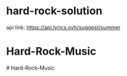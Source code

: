 # hard-rock-solution
api link: https://api.lyrics.ovh/suggest/summer
# Hard-Rock-Music
#   H a r d - R o c k - M u s i c  
 